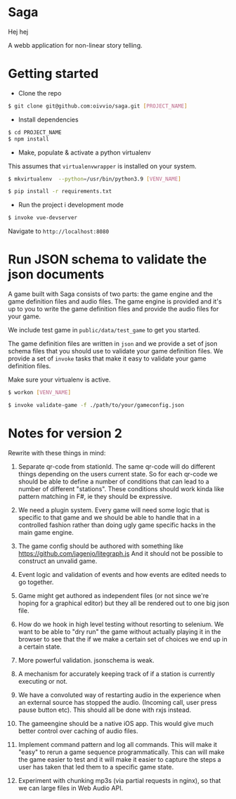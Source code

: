 # Saga

Hej hej

A webb application for non-linear story telling.

# Getting started

- Clone the repo

```bash
$ git clone git@github.com:oivvio/saga.git [PROJECT_NAME]
```

- Install dependencies

```bash
$ cd PROJECT_NAME
$ npm install


```

- Make, populate & activate a python virtualenv

This assumes that `virtualenvwrapper` is installed on your system.

```bash
$ mkvirtualenv  --python=/usr/bin/python3.9 [VENV_NAME]

$ pip install -r requirements.txt
```

- Run the project i development mode

```bash
$ invoke vue-devserver
```

Navigate to `http://localhost:8080`

# Run JSON schema to validate the json documents

A game built with Saga consists of two parts: the game engine and the game
definition files and audio files. The game engine is provided and it's up to you
to write the game definition files and provide the audio files for your game.

We include test game in `public/data/test_game` to get you started.

The game definition files are written in `json` and we provide a set of json
schema files that you should use to validate your game definition files. We
provide a set of `invoke` tasks that make it easy to validate your game
definition files.

Make sure your virtualenv is active.

```bash
$ workon [VENV_NAME]
```

```bash
$ invoke validate-game -f ./path/to/your/gameconfig.json
```

# Notes for version 2

Rewrite with these things in mind:

1. Separate qr-code from stationId. The same qr-code will do different things
   depending on the users current state. So for each qr-code we should be able
   to define a number of conditions that can lead to a number of different
   "stations". These conditions should work kinda like pattern matching in F#,
   ie they should be expressive.

2. We need a plugin system. Every game will need some logic that is specific to
   that game and we should be able to handle that in a controlled fashion rather
   than doing ugly game specific hacks in the main game engine.

3. The game config should be authored with something like
   https://github.com/jagenjo/litegraph.js And it should not be possible to
   construct an unvalid game.

4. Event logic and validation of events and how events are edited needs to go
   together.

5. Game might get authored as independent files (or not since we're hoping for a
   graphical editor) but they all be rendered out to one big json file.

6. How do we hook in high level testing without resorting to selenium. We want
   to be able to "dry run" the game without actually playing it in the browser
   to see that the if we make a certain set of choices we end up in a certain
   state.

7. More powerful validation. jsonschema is weak.

8. A mechanism for accurately keeping track of if a station is currently
   executing or not.

9. We have a convoluted way of restarting audio in the experience when an
   external source has stopped the audio. (Incoming call, user press pause
   button etc). This should all be done with rxjs instead.

10. The gameengine should be a native iOS app. This would give much better
    control over caching of audio files.

11. Implement command pattern and log all commands. This will make it "easy" to
    rerun a game sequence programmatically. This can will make the game easier
    to test and it will make it easier to capture the steps a user has taken
    that led them to a specific game state.

12. Experiment with chunking mp3s (via partial requests in nginx), so that we can large files in Web Audio API.
